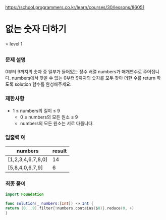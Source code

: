 https://school.programmers.co.kr/learn/courses/30/lessons/86051

# 없는 숫자 더하기

⭐️ level 1

### 문제 설명
0부터 9까지의 숫자 중 일부가 들어있는 정수 배열 numbers가 매개변수로 주어집니다. numbers에서 찾을 수 없는 0부터 9까지의 숫자를 모두 찾아 더한 수를 return 하도록 solution 함수를 완성해주세요.

### 제한사항
* 1 ≤ numbers의 길이 ≤ 9
    * 0 ≤ numbers의 모든 원소 ≤ 9
    * numbers의 모든 원소는 서로 다릅니다.

### 입출력 예
| numbers  |  result |
|---------|---------|
|[1,2,3,4,6,7,8,0]  |  14|
|[5,8,4,0,6,7,9]  |  6 |

### 최종 풀이

```swift
import Foundation

func solution(_ numbers:[Int]) -> Int {
return (0...9).filter{!numbers.contains($0)}.reduce(0, +)
}
```
